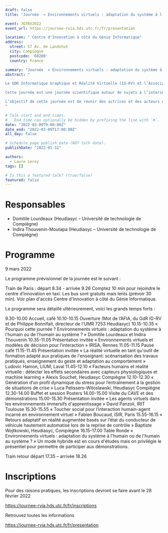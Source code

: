 ```yaml
---
draft: false
title: "Journée  « Environnements virtuels : adaptation du système à l'humain ou de l'humain au système ? » "

event: JGTRV2022
event_url: https://journee-rvia.hds.utc.fr/fr/presentation

location: " Centre d'Innovation à côté du Génie Informatique"
address:
  street: 57 Av. de Landshut
  city: Compiègne
  postcode: '60200'
  country: France

summary: "Journée  « Environnements virtuels : adaptation du système à l'humain ou de l'humain au système ? »"
abstract: "

Le GDR Informatique Graphique et Réalité Virtuelle (IG-RV) et l’Association Française d’Intelligence Artificielle (AFIA) au travers de son Collège Interaction avec l’Humain (IAH), organisent une journée commune sur le thème « Environnements virtuels : adaptation du système à l'humain ou de l'humain au système ? » le 9 mars 2022 à l’Université de technologie de Compiègne (UTC), avec le soutien du laboratoire Heudiasyc.

Cette journée est une journée scientifique autour de sujets à l’intersection des deux domaines de recherche que sont l’ Intelligence Artificielle (IA) et la Réalité Virtuelle (RV), mettant en évidence des liens possibles entre les deux disciplines.  

L’objectif de cette journée est de réunir des actrices et des acteurs du domaine, afin d’aborder des questions scientifiques, technologiques, ou des questions portant sur les facteurs humains et les usages. Les participants seront issus aussi bien du monde académique que du monde industriel, permettant de confronter différentes approches et différents domaines d’application. Le format de cette journée offre un contexte opportun pour mettre en commun les expériences et réflexions sur les approches actuelles, sur les challenges et les perspectives de recherche, au travers de présentations invitées, de démonstrations et de contributions directes.
"

# Talk start and end times.
#   End time can optionally be hidden by prefixing the line with `#`.
date: "2022-03-09T9:00:00Z"
date_end: "2022-03-09T17:00:00Z"
all_day: false

# Schedule page publish date (NOT talk date).
publishDate: "2022-01-31"

authors:
  - Laure Leroy
tags: []

# Is this a featured talk? (true/false)
featured: false
---
```


# Responsables

- Domitile Lourdeaux (Heudiasyc – Université de technologie de Compiègne)
- Indira Thouvenin-Moutapa (Heudiasyc – Université de technologie de Compiègne)


# Programme

9 mars 2022

Le programme prévisionnel de la journée est le suivant :

Train de Paris : départ 8.34 - arrivée 9.26 Comptez 10 min pour rejoindre le centre d’innovation en taxi. Les bus sont gratuits mais lents (prévoir 30 min). Voir plan d'accès Centre d'Innovation à côté du Génie Informatique.

Le programme sera détaillé ultérieurement, voici les grands temps forts :

9.30-10.00 Accueil, café
10.10-10.15 Ouverture (Mot de l’AFIA, du GdR IG-RV et de Philippe Bonnifait, directeur de l'UMR 7253 Heudiasyc)
10.15-10.35 « Pourquoi cette journée ? Environnements virtuels : adaptation du système à l'humain ou de l'humain au système ? » Domitile Lourdeaux et Indira Thouvenin
10.35-11.05 Présentation invitée « Environnements virtuels et modèles de décision pour l’interaction » IRISA, Rennes
11.05-11.15 Pause café
11.15-11.45 Présentation invitée « La réalité virtuelle en tant qu'outil de formation adapté aux pratiques de l'enseignant: scénarisation des travaux pratiques, enseignement du geste et adaptation au comportement » Ludovic Hamon, LIUM, Laval
11.45-12.10 « Facteurs humains et réalité virtuelle : détecter les effets secondaires avec capteurs physiologiques et machine learning » Alexis Souchet, Heudiasyc Compiègne
12.10-12.30 « Génération d’un profil dynamique du stress pour l’entraînement à la gestion de situations de crise » Luca Pelissero-Witoslawski, Heudiasyc Compiègne
12.30-14.00 Buffet et session Posters
14.00-15.00 Visite du CAVE et des démonstrations
15.00-15.30 Présentation invitée « Les agents virtuels dans les environnements immersifs d'apprentissage » David Panzoli, IRIT Toulouse
15.30-15.55 « Toucher social pour l’interaction humain-agent incarné en environnement virtuel » Fabien Boucaud, ISIR, Paris
15.55-16.15 « Retours adaptatif en réalité augmentée basés sur l’état du conducteur de véhicule hautement automatisé lors de la reprise de contrôle » Baptiste Wojtkowski, Heudiasyc, Compiègne
16.15-17.00 Table Ronde « Environnements virtuels : adaptation du système à l'humain ou de l'humain au système ? »
Un mode hybride est en cours d'études mais on privilégie le présentiel pour permettre de participer aux démonstrations.

Train retour départ 17.35 – arrivée 18.26



# Inscriptions

Pour des raisons pratiques, les inscriptions devront se faire avant le 28 février 2022

https://journee-rvia.hds.utc.fr/fr/inscriptions

Retrouvez toutes les informations

https://journee-rvia.hds.utc.fr/fr/presentation
